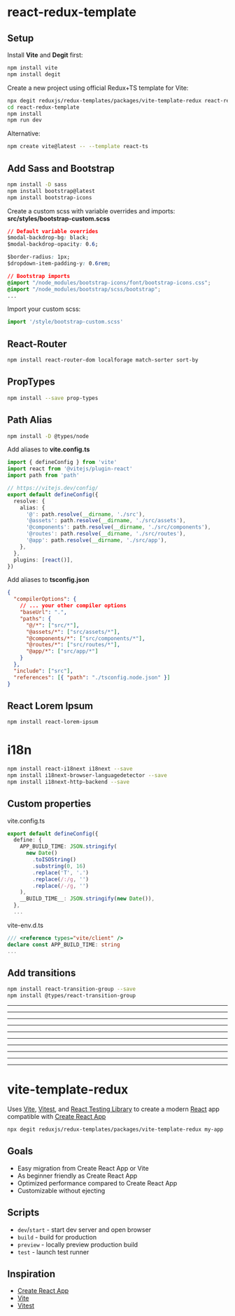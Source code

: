 # react-redux-template

## Setup

Install **Vite** and **Degit** first:

```sh
npm install vite
npm install degit
```

Create a new project using official Redux+TS template for Vite:

```sh
npx degit reduxjs/redux-templates/packages/vite-template-redux react-redux-template
cd react-redux-template
npm install
npm run dev
```

Alternative:

```sh
npm create vite@latest -- --template react-ts
```

## Add Sass and Bootstrap

```sh
npm install -D sass
npm install bootstrap@latest
npm install bootstrap-icons

```

Create a custom scss with variable overrides and imports:
**src/styles/bootstrap-custom.scss**

```css
// Default variable overrides
$modal-backdrop-bg: black;
$modal-backdrop-opacity: 0.6;

$border-radius: 1px;
$dropdown-item-padding-y: 0.6rem;

// Bootstrap imports
@import "/node_modules/bootstrap-icons/font/bootstrap-icons.css";
@import "/node_modules/bootstrap/scss/bootstrap";
...
```

Import your custom scss:

```ts
import '/style/bootstrap-custom.scss'
```

## React-Router

```sh
npm install react-router-dom localforage match-sorter sort-by
```

## PropTypes

```sh
npm install --save prop-types
```

## Path Alias

```sh
npm install -D @types/node
```

Add aliases to **vite.config.ts**

```ts
import { defineConfig } from 'vite'
import react from '@vitejs/plugin-react'
import path from 'path'

// https://vitejs.dev/config/
export default defineConfig({
  resolve: {
    alias: {
      '@': path.resolve(__dirname, './src'),
      '@assets': path.resolve(__dirname, './src/assets'),
      '@components': path.resolve(__dirname, './src/components'),
      '@routes': path.resolve(__dirname, './src/routes'),
      '@app': path.resolve(__dirname, './src/app'),
    },
  },
  plugins: [react()],
})
```

Add aliases to **tsconfig.json**

```json
{
  "compilerOptions": {
    // ... your other compiler options
    "baseUrl": ".",
    "paths": {
      "@/*": ["src/*"],
      "@assets/*": ["src/assets/*"],
      "@components/*": ["src/components/*"],
      "@routes/*": ["src/routes/*"],
      "@app/*": ["src/app/*"]
    }
  },
  "include": ["src"],
  "references": [{ "path": "./tsconfig.node.json" }]
}
```

## React Lorem Ipsum

```sh
npm install react-lorem-ipsum
```

# i18n

```sh
npm install react-i18next i18next --save
npm install i18next-browser-languagedetector --save
npm install i18next-http-backend --save
```

## Custom properties

vite.config.ts

```ts
export default defineConfig({
  define: {
    APP_BUILD_TIME: JSON.stringify(
      new Date()
        .toISOString()
        .substring(0, 16)
        .replace('T', '.')
        .replace(/:/g, '')
        .replace(/-/g, '')
    ),
    __BUILD_TIME__: JSON.stringify(new Date()),
  },
  ...
```

vite-env.d.ts

```ts
/// <reference types="vite/client" />
declare const APP_BUILD_TIME: string
...
```

## Add transitions

```sh
npm install react-transition-group --save
npm install @types/react-transition-group
```

---

---

---

---

---

---

---

---

---

---

# vite-template-redux

Uses [Vite](https://vitejs.dev/), [Vitest](https://vitest.dev/), and [React Testing Library](https://github.com/testing-library/react-testing-library) to create a modern [React](https://react.dev/) app compatible with [Create React App](https://create-react-app.dev/)

```sh
npx degit reduxjs/redux-templates/packages/vite-template-redux my-app
```

## Goals

- Easy migration from Create React App or Vite
- As beginner friendly as Create React App
- Optimized performance compared to Create React App
- Customizable without ejecting

## Scripts

- `dev`/`start` - start dev server and open browser
- `build` - build for production
- `preview` - locally preview production build
- `test` - launch test runner

## Inspiration

- [Create React App](https://github.com/facebook/create-react-app/tree/main/packages/cra-template)
- [Vite](https://github.com/vitejs/vite/tree/main/packages/create-vite/template-react)
- [Vitest](https://github.com/vitest-dev/vitest/tree/main/examples/react-testing-lib)
